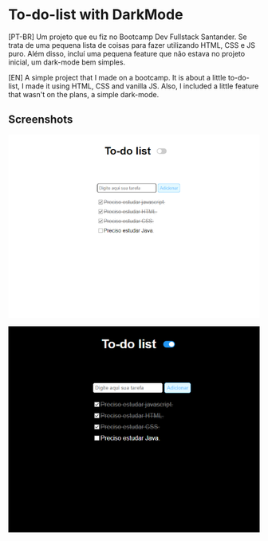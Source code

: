 
# To-do-list with DarkMode

[PT-BR] Um projeto que eu fiz no Bootcamp Dev Fullstack Santander. Se trata de uma pequena lista
de coisas para fazer utilizando HTML, CSS e JS puro.
Além disso, incluí uma pequena feature que não estava no projeto inicial, um dark-mode bem simples.

[EN] A simple project that I made on a bootcamp. It is about a little to-do-list, I made it using HTML, CSS and vanilla JS.
Also, I included a little feature that wasn't on the plans, a simple dark-mode.


## Screenshots

![App Screenshot](screenshot-lightmode.png)

![App Screenshot](screenshot-darkmode.png)

